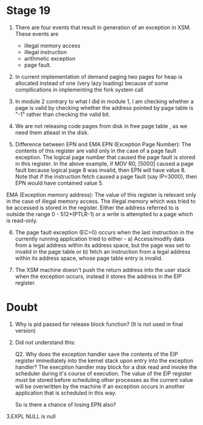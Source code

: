 # Stage 19

1. There are four events that result in generation of an exception in XSM. These events are 
    - illegal memory access
    - illegal instruction
    - arithmetic exception
    - page fault.

2. In current implementation of demand paging two pages for heap is allocated instead of one (very lazy loading) because of some compllications in implementing the fork system call


3. In module 2 contrary to what I did in module 1, I am checking whether a page is valid by checking whether the address pointed by page table is "-1" rather than checking the valid bit.

4. We are not releasing code pages from disk in free page table , as we need them atleast in the disk.




5. Difference between EPN and EMA
EPN (Exception Page Number): The contents of this register are valid only in the case of a page fault exception. The logical page number that caused the page fault is stored in this register. In the above example, if MOV R0, [5000] caused a page fault because logical page 8 was invalid, then EPN will have value 8. Note that if the instruction fetch caused a page fault (say IP=3000), then EPN would have contained value 5.

EMA (Exception memory address): The value of this register is relevant only in the case of illegal memory access. The illegal memory which was tried to be accessed is stored in the register. Either the address referred to is outside the range 0 - 512*(PTLR-1) or a write is attempted to a page which is read-only.

6. The page fault exception (EC=0) occurs when the last instruction in the currently running application tried to either -
a) Access/modify data from a legal address within its address space, but the page was set to invalid in the page table or
b) fetch an instruction from a legal address within its address space, whose page table entry is invalid.

7. The XSM machine doesn't push the return address into the user stack when the exception occurs, instead it stores the address in the EIP register.



# Doubt
1. Why is pid passed for release block function? (It is not used in final version)

2. Did not understand this:


    Q2. Why does the exception handler save the contents of the EIP register immediately into the kernel stack upon entry into the exception handler?
    The execption handler may block for a disk read and invoke the scheduler during it's course of execution. The value of the EIP register must be stored before scheduling other processes as the current value will be overwritten by the machine if an exception occurs in another application that is scheduled in this way.

    So is there a chance of losing EPN also?


3.EXPL NULL is null
